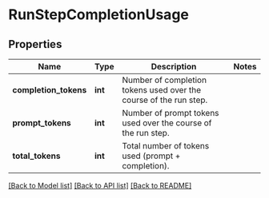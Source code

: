 # RunStepCompletionUsage

## Properties
Name | Type | Description | Notes
------------ | ------------- | ------------- | -------------
**completion_tokens** | **int** | Number of completion tokens used over the course of the run step. | 
**prompt_tokens** | **int** | Number of prompt tokens used over the course of the run step. | 
**total_tokens** | **int** | Total number of tokens used (prompt + completion). | 

[[Back to Model list]](../README.md#documentation-for-models) [[Back to API list]](../README.md#documentation-for-api-endpoints) [[Back to README]](../README.md)

